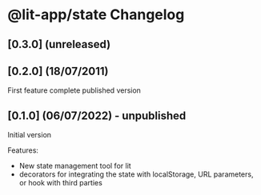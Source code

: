 # @lit-app/state Changelog

## [0.3.0] (unreleased)
## [0.2.0] (18/07/2011)

First feature complete published version 

## [0.1.0] (06/07/2022) - unpublished

Initial version

Features: 
- New state management tool for lit
- decorators for integrating the state with localStorage, URL parameters, or hook with third parties

